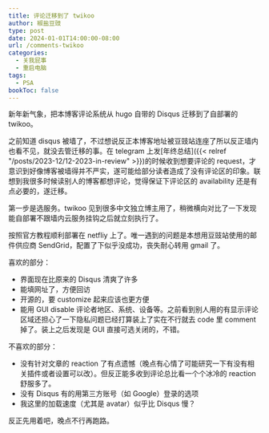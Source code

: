 ```yaml
---
title: 评论迁移到了 twikoo
author: 椒盐豆豉
type: post
date: 2024-01-01T14:00:00-08:00
url: /comments-twikoo
categories:
  - 关我屁事
  - 重启电脑
tags:
  - PSA
bookToc: false
---
```


新年新气象，把本博客评论系统从 hugo 自带的 Disqus 迁移到了自部署的 twikoo。

<!--more-->

之前知道 disqus 被墙了，不过想说反正本博客地址被豆豉站连座了所以反正墙内也看不见，就没去管迁移的事。在 telegram 上发[年终总结]({{< relref "/posts/2023-12/12-2023-in-review" >}})的时候收到想要评论的 request，才意识到好像博客被墙得并不严实，遂可能给部分读者造成了没有评论区的印象。联想到我很多时候读别人的博客都想评论，觉得保证下评论区的 availability 还是有点必要的，遂迁移。

第一步是选服务。twikoo 见到很多中文独立博主用了，稍微横向对比了一下发现能自部署不跟墙内云服务挂钩之后就立刻执行了。

按照官方教程顺利部署在 netfliy 上了。唯一遇到的问题是本想用豆豉站使用的邮件供应商 SendGrid，配置了下似乎没成功，丧失耐心转用 gmail 了。

喜欢的部分：
- 界面现在比原来的 Disqus 清爽了许多
- 能填网址了，方便回访
- 开源的，要 customize 起来应该也更方便
- 能用 GUI disable 评论者地区、系统、设备等。之前看到别人用的有显示评论区域还担心了一下隐私问题已经打算装上了实在不行就去 code 里 comment 掉了。装上之后发现是 GUI 直接可选关闭的，不错。

不喜欢的部分：
- 没有针对文章的 reaction 了有点遗憾（晚点有心情了可能研究一下有没有相关插件或者设置可以改）。但反正能多收到评论总比看一个个冰冷的 reaction 舒服多了。
- 没有 Disqus 有的用第三方账号（如 Google）登录的选项
- 我这里的加载速度（尤其是 avatar）似乎比 Disqus 慢？

反正先用着吧，晚点不行再跑路。


